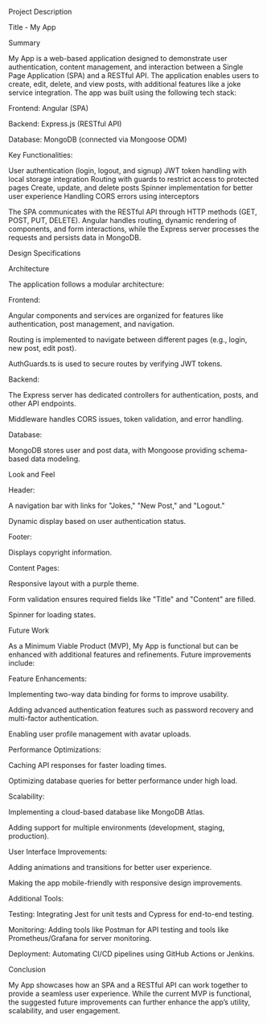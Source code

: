 Project Description

Title - My App

Summary

My App is a web-based application designed to demonstrate user authentication, content management, and interaction between a Single Page Application (SPA) and a RESTful API. The application enables users to create, edit, delete, and view posts, with additional features like a joke service integration. The app was built using the following tech stack:

Frontend: Angular (SPA)

Backend: Express.js (RESTful API)

Database: MongoDB (connected via Mongoose ODM)

Key Functionalities:

User authentication (login, logout, and signup)
JWT token handling with local storage integration
Routing with guards to restrict access to protected pages
Create, update, and delete posts
Spinner implementation for better user experience
Handling CORS errors using interceptors

The SPA communicates with the RESTful API through HTTP methods (GET, POST, PUT, DELETE). Angular handles routing, dynamic rendering of components, and form interactions, while the Express server processes the requests and persists data in MongoDB.

Design Specifications

Architecture

The application follows a modular architecture:

Frontend:

Angular components and services are organized for features like authentication, post management, and navigation.

Routing is implemented to navigate between different pages (e.g., login, new post, edit post).

AuthGuards.ts is used to secure routes by verifying JWT tokens.

Backend:

The Express server has dedicated controllers for authentication, posts, and other API endpoints.

Middleware handles CORS issues, token validation, and error handling.

Database:

MongoDB stores user and post data, with Mongoose providing schema-based data modeling.

Look and Feel

Header:

A navigation bar with links for "Jokes," "New Post," and "Logout."

Dynamic display based on user authentication status.

Footer:

Displays copyright information.

Content Pages:

Responsive layout with a purple theme.

Form validation ensures required fields like "Title" and "Content" are filled.

Spinner for loading states.

Future Work

As a Minimum Viable Product (MVP), My App is functional but can be enhanced with additional features and refinements. Future improvements include:

Feature Enhancements:

Implementing two-way data binding for forms to improve usability.

Adding advanced authentication features such as password recovery and multi-factor authentication.

Enabling user profile management with avatar uploads.

Performance Optimizations:

Caching API responses for faster loading times.

Optimizing database queries for better performance under high load.

Scalability:

Implementing a cloud-based database like MongoDB Atlas.

Adding support for multiple environments (development, staging, production).

User Interface Improvements:

Adding animations and transitions for better user experience.

Making the app mobile-friendly with responsive design improvements.

Additional Tools:

Testing: Integrating Jest for unit tests and Cypress for end-to-end testing.

Monitoring: Adding tools like Postman for API testing and tools like Prometheus/Grafana for server monitoring.

Deployment: Automating CI/CD pipelines using GitHub Actions or Jenkins.

Conclusion

My App showcases how an SPA and a RESTful API can work together to provide a seamless user experience. While the current MVP is functional, the suggested future improvements can further enhance the app’s utility, scalability, and user engagement.

